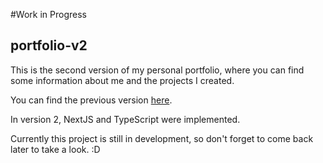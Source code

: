 #Work in Progress

## portfolio-v2


This is the second version of my personal portfolio, where you can find some information about me and the projects I created.

You can find the previous version [here](https://github.com/leandrofcr/portfolio).

In version 2, NextJS and TypeScript were implemented.

Currently this project is still in development, so don't forget to come back later to take a look. :D

